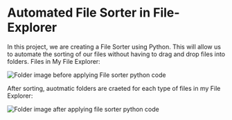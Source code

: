 # Automated File Sorter in File-Explorer

In this project, we are creating a File Sorter using Python. This will allow us to automate the sorting of our files without having to drag and drop files into folders.
Files in My File Explorer:

![Folder image before applying File sorter python code](https://user-images.githubusercontent.com/111386815/232613281-f77e8ea4-d044-4159-b1fc-7e560abcf96b.jpg)


After sorting, auotmatic folders are craeted for each type of files in my File Explorer:

![Folder image after applying file sorter python code](https://user-images.githubusercontent.com/111386815/232613251-13e441b7-9bb2-4086-a440-acdcd2cafdd8.jpg)
